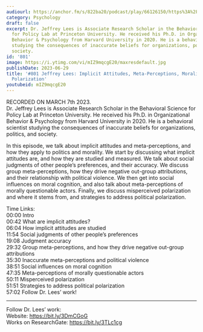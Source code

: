 ```yaml
---
audiourl: https://anchor.fm/s/822ba20/podcast/play/66126150/https%3A%2F%2Fd3ctxlq1ktw2nl.cloudfront.net%2Fstaging%2F2023-2-7%2Fb232f30b-16be-0f62-6f9d-8560fcc54e58.m4a
category: Psychology
draft: false
excerpt: Dr. Jeffrey Lees is Associate Research Scholar in the Behavioral Science
  for Policy Lab at Princeton University. He received his Ph.D. in Organizational
  Behavior & Psychology from Harvard University in 2020. He is a behavioral scientist
  studying the consequences of inaccurate beliefs for organizations, politics, and
  society.
id: '801'
image: https://i.ytimg.com/vi/mIZ9mqcgE20/maxresdefault.jpg
publishDate: 2023-06-29
title: '#801 Jeffrey Lees: Implicit Attitudes, Meta-Perceptions, Morality, and Political
  Polarization'
youtubeid: mIZ9mqcgE20
---
```

<div class="timelinks">

RECORDED ON MARCH 7th 2023.  
Dr. Jeffrey Lees is Associate Research Scholar in the Behavioral Science for Policy Lab at Princeton University. He received his Ph.D. in Organizational Behavior & Psychology from Harvard University in 2020. He is a behavioral scientist studying the consequences of inaccurate beliefs for organizations, politics, and society.

In this episode, we talk about implicit attitudes and meta-perceptions, and how they apply to politics and morality. We start by discussing what implicit attitudes are, and how they are studied and measured. We talk about social judgments of other people’s preferences, and their accuracy. We discuss group meta-perceptions, how they drive negative out-group attributions, and their relationship with political violence. We then get into social influences on moral cognition, and also talk about meta-perceptions of morally questionable actors. Finally, we discuss misperceived polarization and where it stems from, and strategies to address political polarization.

Time Links:  
<time>00:00</time> Intro  
<time>00:42</time> What are implicit attitudes?  
<time>06:04</time> How implicit attitudes are studied  
<time>11:54</time> Social judgments of other people’s preferences  
<time>19:08</time> Judgment accuracy  
<time>29:32</time> Group meta-perceptions, and how they drive negative out-group attributions  
<time>35:30</time> Inaccurate meta-perceptions and political violence  
<time>38:51</time> Social influences on moral cognition  
<time>47:35</time> Meta-perceptions of morally questionable actors  
<time>50:11</time> Misperceived polarization  
<time>51:51</time> Strategies to address political polarization  
<time>57:02</time> Follow Dr. Lees’ work!

---

Follow Dr. Lees’ work:  
Website: https://bit.ly/3DmCGoG  
Works on ResearchGate: https://bit.ly/3TLc1cg
</div>

